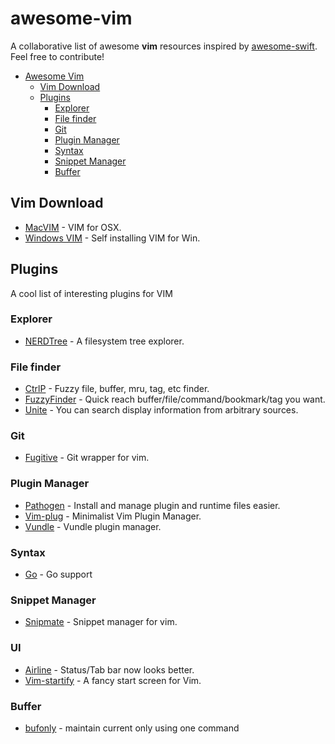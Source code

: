 awesome-vim
===========

A collaborative list of awesome **vim** resources inspired by [awesome-swift](https://github.com/matteocrippa/awesome-swift). Feel free to contribute!


- [Awesome Vim](#awesome-vim)
  - [Vim Download](#vim-download)
  - [Plugins](#plugins)   
    - [Explorer](#explorer)
    - [File finder](#file-finder)
    - [Git](#git)
    - [Plugin Manager](#plugin-manager)
    - [Syntax](#syntax)
    - [Snippet Manager](#snippet-manager)
    - [Buffer](#buffer)

## Vim Download

* [MacVIM](https://github.com/b4winckler/macvim) - VIM for OSX.
* [Windows VIM](http://ftp.vim.org/pub/vim/pc/gvim74.exe) - Self installing VIM for Win.


## Plugins
A cool list of interesting plugins for VIM


### Explorer
* [NERDTree](https://github.com/scrooloose/nerdtree) - A filesystem tree explorer.


### File finder
* [CtrlP](https://github.com/kien/ctrlp.vim) - Fuzzy file, buffer, mru, tag, etc finder.
* [FuzzyFinder](https://bitbucket.org/ns9tks/vim-fuzzyfinder/) - Quick reach buffer/file/command/bookmark/tag you want.
* [Unite](https://github.com/Shougo/unite.vim) - You can search display information from arbitrary sources.


### Git
* [Fugitive](https://github.com/tpope/vim-fugitive) - Git wrapper for vim.


### Plugin Manager
* [Pathogen](https://github.com/tpope/vim-pathogen) - Install and manage plugin and runtime files easier.
* [Vim-plug](https://github.com/junegunn/vim-plug) - Minimalist Vim Plugin Manager.
* [Vundle](https://github.com/gmarik/Vundle.vim) - Vundle plugin manager.


### Syntax
* [Go](https://github.com/fatih/vim-go) - Go support
 

### Snippet Manager
* [Snipmate](https://github.com/msanders/snipmate.vim) - Snippet manager for vim.


### UI
* [Airline](https://github.com/bling/vim-airline) - Status/Tab bar now looks better.
* [Vim-startify](https://github.com/mhinz/vim-startify) - A fancy start screen for Vim.

### Buffer
* [bufonly](https://github.com/muziqiushan/bufonly) - maintain current only using one command


